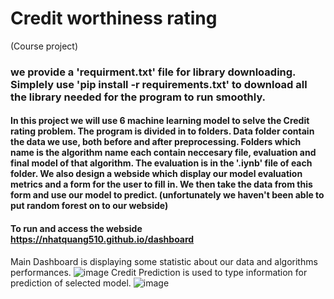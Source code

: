 # Credit worthiness rating
(Course project)

### we provide a 'requirment.txt' file for library downloading. Simplely use 'pip install -r requirements.txt' to download all the library needed for the program to run smoothly.

#### In this project we will use 6 machine learning model to selve the Credit rating problem. The program is divided in to folders. Data folder contain the data we use, both before and after preprocessing. Folders which name is the algorithm name each contain neccesary file, evaluation and final model of that algorithm. The evaluation is in the '.iynb' file of each folder. We also design a webside which display our model evaluation metrics and a form for the user to fill in. We then take the data from this form and use our model to predict. (unfortunately we haven't been able to put random forest on to our webside)

#### To run and access the webside https://nhatquang510.github.io/dashboard
Main Dashboard is displaying some statistic about our data and algorithms performances.
![image](https://github.com/sfatew/Credit-worthiness-rating/assets/168922720/22b262df-b5fc-4804-928e-23122edbfe69)
Credit Prediction is used to type information for prediction of selected model.
![image](https://github.com/sfatew/Credit-worthiness-rating/assets/168922720/974cd055-1e26-48d1-8766-b34bc9a20e34)


